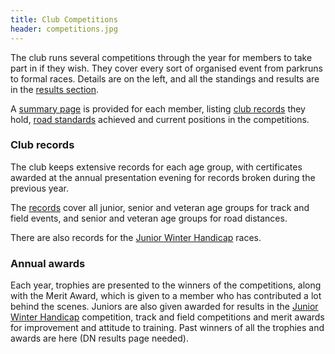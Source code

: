 ```yaml
---
title: Club Competitions
header: competitions.jpg
---
```


The club runs several competitions through the year for members to take part in if they wish. They cover every sort of organised event from parkruns to formal races. Details are on the left, and all the standings and results are in the [results section](http://results.pfrac.co.uk/).

A [summary page](http://results.pfrac.co.uk/Runner%20Pages/) is provided for each member, listing [club records](http://results.pfrac.co.uk/Records/) they hold, [road standards](https://pfrac.co.uk/about/road-running) achieved and current positions in the competitions.

### Club records

The club keeps extensive records for each age group, with certificates awarded at the annual presentation evening for records broken during the previous year.

The [records](http://results.pfrac.co.uk/Records/) cover all junior, senior and veteran age groups for track and field events, and senior and veteran age groups for road distances.

There are also records for the [Junior Winter Handicap](https://pfrac.co.uk/competitions/junior-winter-handicap) races.

### Annual awards

Each year, trophies are presented to the winners of the competitions, along with the Merit Award, which is given to a member who has contributed a lot behind the scenes. Juniors are also given awarded for results in the [Junior Winter Handicap](https://pfrac.co.uk/competitions/junior-winter-handicap) competition, track and field competitions and merit awards for improvement and attitude to training. Past winners of all the trophies and awards are here (DN results page needed).
